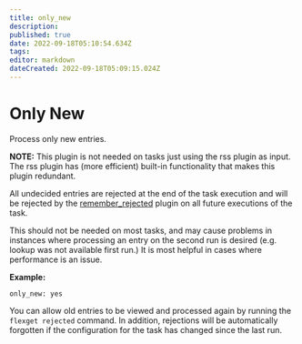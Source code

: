 ```yaml
---
title: only_new
description: 
published: true
date: 2022-09-18T05:10:54.634Z
tags: 
editor: markdown
dateCreated: 2022-09-18T05:09:15.024Z
---
```


# Only New
Process only new entries.

**NOTE:** This plugin is not needed on tasks just using the rss plugin as input. The rss plugin has (more efficient) built-in functionality that makes this plugin redundant.

All undecided entries are rejected at the end of the task execution and will be rejected by the [remember_rejected](/Plugins/remember_rejected) plugin on all future executions of the task.

This should not be needed on most tasks, and may cause problems in instances where processing an entry on the second run is desired (e.g. lookup was not available first run.) It is most helpful in cases where performance is an issue.

**Example:**

```
only_new: yes
```

You can allow old entries to be viewed and processed again by running the `flexget rejected` command. In addition, rejections will be automatically forgotten if the configuration for the task has changed since the last run.